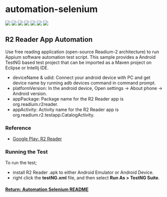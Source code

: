 # automation-selenium

[<img src="https://img.shields.io/badge/-Selenium-brightgreen">](https://www.selenium.dev/) [<img src="https://img.shields.io/badge/-Maven-orangered">](hhttps://maven.apache.org/) [<img src="https://img.shields.io/badge/-Eclipse_IDE-orange">](https://www.eclipse.org/) [<img src="https://img.shields.io/badge/-Java-darkred">](https://www.java.com/en/) [<img src="https://img.shields.io/badge/-TestNG-sandybrown">](https://testng.org/doc/index.html) [<img src="https://img.shields.io/badge/-Appium-blue">](https://appium.io/) [<img src="https://img.shields.io/badge/-Android-red">](https://www.android.com/intl/en_uk/)

## R2 Reader App Automation
Use free reading application (open-source Readium-2 architecture) to run Appium software automation test script. This sample provides a Android TestNG based test project that can be imported as a Maven project on Eclipse or Intellij IDE.
- deviceName & udid: Connect your android device with PC and get device name by running adb devices command in command prompt.
- platformVersion: In the android device, Open settings -> About phone -> Android version.
- appPackage: Package name for the R2 Reader app is org.readium.r2reader.
- appActivity: Activity name for the R2 Reader app is org.readium.r2.testapp.CatalogActivity.

### Reference
- [Google Play: R2 Reader](https://play.google.com/store/apps/details?id=org.readium.r2reader)

### Running the Test
To run the test;
- install R2 Reader .apk to either Android Emulator or Android Device.
- right click the __testNG.xml__ file, and then select __Run As > TestNG Suite__.

#### [Return: Automation Selenium README](../README.md)